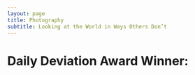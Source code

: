 ```yaml
---
layout: page
title: Photography
subtitle: Looking at the World in Ways Others Don’t
---
```

# Daily Deviation Award Winner:
